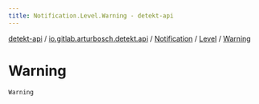 ```yaml
---
title: Notification.Level.Warning - detekt-api
---
```


[detekt-api](../../../index.html) / [io.gitlab.arturbosch.detekt.api](../../index.html) / [Notification](../index.html) / [Level](index.html) / [Warning](./-warning.html)

# Warning

`Warning`